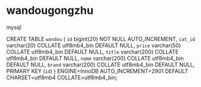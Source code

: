 # wandougongzhu
mysql

CREATE TABLE `wandou` (
  `id` bigint(20) NOT NULL AUTO_INCREMENT,
  `cat_id` varchar(20) COLLATE utf8mb4_bin DEFAULT NULL,
  `price` varchar(50) COLLATE utf8mb4_bin DEFAULT NULL,
  `title` varchar(200) COLLATE utf8mb4_bin DEFAULT NULL,
  `name` varchar(200) COLLATE utf8mb4_bin DEFAULT NULL,
  `brand` varchar(200) COLLATE utf8mb4_bin DEFAULT NULL,
  PRIMARY KEY (`id`)
) ENGINE=InnoDB AUTO_INCREMENT=2901 DEFAULT CHARSET=utf8mb4 COLLATE=utf8mb4_bin;


